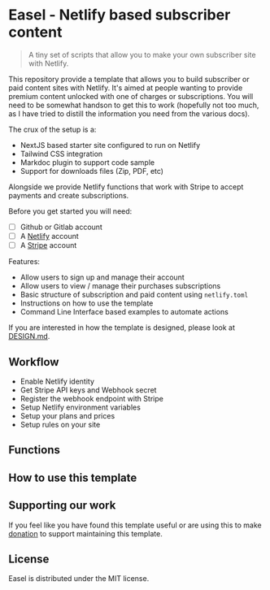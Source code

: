 # Easel - Netlify based subscriber content
> A tiny set of scripts that allow you to make your own subscriber site with Netlify.

This repository provide a template that allows you to build subscriber or paid content sites with Netlify. It's aimed at people wanting to provide premium content unlocked with one of charges or subscriptions. You will need to be somewhat handson to get this to work (hopefully not too much, as I have tried to distill the information you need from the various docs).

The crux of the setup is a:
- NextJS based starter site configured to run on Netlify
- Tailwind CSS integration
- Markdoc plugin to support code sample
- Support for downloads files (Zip, PDF, etc)

Alongside we provide Netlify functions that work with Stripe to accept payments and create subscriptions.

Before you get started you will need:

- [ ] Github or Gitlab account
- [ ] A [Netlify](https://netlify.com) account
- [ ] A [Stripe](https://stripe.com) account

Features:
- Allow users to sign up and manage their account
- Allow users to view / manage their purchases subscriptions
- Basic structure of subscription and paid content using `netlify.toml`
- Instructions on how to use the template
- Command Line Interface based examples to automate actions

If you are interested in how the template is designed, please look at [DESIGN.md](DESIGN.md).

## Workflow

- Enable Netlify identity
- Get Stripe API keys and Webhook secret
- Register the webhook endpoint with Stripe
- Setup Netlify environment variables
- Setup your plans and prices
- Setup rules on your site

## Functions

## How to use this template


## Supporting our work
If you feel like you have found this template useful or are using this to make [donation]() to support maintaining this template.

## License
Easel is distributed under the MIT license.